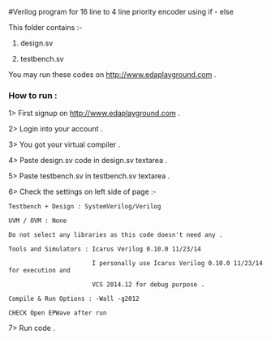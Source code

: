 #Verilog program for 16 line to 4 line priority encoder using if - else

This folder contains :-

  1) design.sv
  
  2) testbench.sv
  
You may run these codes on http://www.edaplayground.com .


### How to run :

 1> First signup on http://www.edaplayground.com .
 
 2> Login into your account .
 
 3> You got your virtual compiler .
 
 4> Paste design.sv code in design.sv textarea .
 
 5> Paste testbench.sv in testbench.sv textarea .
 
 6> Check the settings on left side of page :-
 
    Testbench + Design : SystemVerilog/Verilog
    
    UVM / OVM : None
    
    Do not select any libraries as this code doesn't need any .
    
    Tools and Simulators : Icarus Verilog 0.10.0 11/23/14
    
                           I personally use Icarus Verilog 0.10.0 11/23/14 for execution and
                           
                           VCS 2014.12 for debug purpose .
                           
    Compile & Run Options : -Wall -g2012
    
    CHECK Open EPWave after run
    
 7> Run code .
